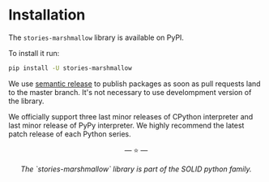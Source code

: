 # Installation

The `stories-marshmallow` library is available on PyPI.

To install it run:

```bash
pip install -U stories-marshmallow
```

We use [semantic release](https://semantic-release.gitbook.io/semantic-release/)
to publish packages as soon as pull requests land to the master branch. It's not
necessary to use develompment version of the library.

We officially support three last minor releases of CPython interpreter and last
minor release of PyPy interpreter. We highly recommend the latest patch release
of each Python series.

<p align="center">&mdash; ⭐️ &mdash;</p>
<p align="center"><i>The `stories-marshmallow` library is part of the SOLID python family.</i></p>
